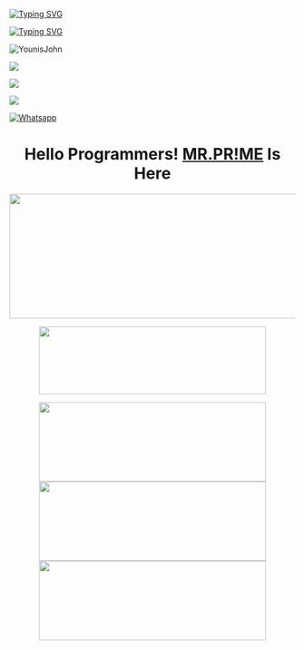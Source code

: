 [![Typing SVG](https://readme-typing-svg.herokuapp.com?color=%23FF0000&lines=WELCOME+TO+MY+GITHUB+IAM+PR!ME)](https://git.io/typing-svg)

[![Typing SVG](https://readme-typing-svg.herokuapp.com?color=%23AF00FF&lines=Student+of+9th,+10th+Class)](https://git.io/typing-svg)


![YounisJohn](https://komarev.com/ghpvc/?username=PRIME-404&color=blue)

<a href="https://github.com/PRIME-404"><img src="https://img.shields.io/github/followers/PRIME-404?label=followers&style=social"/></a>

[![](https://img.shields.io/badge/Facebook-blue?logo=Facebook&logoColor=blue&labelColor=white)](https://www.facebook.com/FarHan.YouR.FatHer.OkH.bbY)

[![](https://img.shields.io/badge/Messenger-red?logo=Messenger&logoColor=red&labelColor=black)](https://m.me/FarHan.YouR.FatHer.OkH.bbY)

[![Whatsapp](https://img.shields.io/badge/Whatsapp-AHMED.FARHAN-deepgreen?style=flat-square&logo=whatsapp)](https://wa.me/+8801843961233)

</p>
<h1 align="center">
  <b>Hello Programmers!<b> <a href="https://www.facebook.com/FarHan.YouR.FatHer.OkH.bbY" target="blank">MR.PR!ME</a> Is Here
</h1>
<p align="center">
  <img width="600" height="220" src="https://github-readme-stats.vercel.app/api?username=PRIME-404&show_icons=true&theme=chartreuse-dark&locale=id">
</p>
<p align="center">
  <img width="400" height="120" src="https://github-readme-stats.vercel.app/api/top-langs/?username=PRIME-404&layout=compact&theme=chartreuse-dark">
</p>
<p align="center">
<a href="https://github.com/PRIME-404/PyObsuscate"><img width="400" height="140" src="https://github-readme-stats.vercel.app/api/pin/?username=PRIME-404&repo=PyObsuscate&theme=chartreuse-dark"></a>
<a href="https://github.com/PRIME-404/MR-PRIME"><img width="400" height="140" src="https://github-readme-stats.vercel.app/api/pin/?username=PRIME-404&repo=MR-PRIME&theme=chartreuse-dark"></a>
<a href="https://github.com/PRIME-404/RESERVE"><img width="400" 
height="140" src="https://github-readme-stats.vercel.app/api/pin/?username=PRIME-404&repo=RESERVE&theme=chartreuse-dark"></a>
<a
